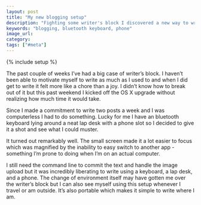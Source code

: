 ```yaml
---
layout: post
title: "My new blogging setup"
description: "Fighting some writer's block I discovered a new way to write - using a bluetooth keyboard, a lap desk, and my phone."
keywords: "blogging, bluetooth keyboard, phone"
image_url:
category:
tags: ["#meta"]
---
```

{% include setup %}
<div class="right10">
  <amp-img src="{{ IMG_PATH }}lapdesk-blogging.jpg" alt="My lapdesk, keyboard, and phone setup" width="350" height="467"></amp-img>
</div>

The past couple of weeks I’ve had a big case of writer’s block. I haven’t been able to motivate myself to write as much as I used to and when I did get to write it felt more like a chore than a joy. I didn’t know how to break out of it but this past weekend I kicked off the OS X upgrade without realizing how much time it would take.

Since I made a commitment to write two posts a week and I was computerless I had to do something. Lucky for me I have an bluetooth keyboard lying around a neat lap desk with a phone slot so I decided to give it a shot and see what I could muster.

It turned out remarkably well. The small screen made it a lot easier to focus which was magnified by the inability to easy switch to another app - something I’m prone to doing when I’m on an actual computer.

I still need the command line to commit the text and handle the image upload but it was incredibly liberating to write using a keyboard, a lap desk, and a phone. The change of environment itself may have gotten me over the writer’s block but I can also see myself using this setup whenever I travel or am outside. It’s also portable which makes it simple to write where I am.
